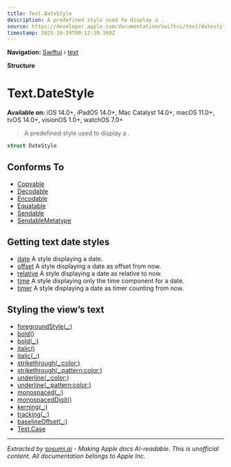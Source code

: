 ```yaml
---
title: Text.DateStyle
description: A predefined style used to display a .
source: https://developer.apple.com/documentation/swiftui/text/datestyle
timestamp: 2025-10-29T00:12:30.160Z
---
```


**Navigation:** [Swiftui](/documentation/swiftui) › [text](/documentation/swiftui/text)

**Structure**

# Text.DateStyle

**Available on:** iOS 14.0+, iPadOS 14.0+, Mac Catalyst 14.0+, macOS 11.0+, tvOS 14.0+, visionOS 1.0+, watchOS 7.0+

> A predefined style used to display a .

```swift
struct DateStyle
```

## Conforms To

- [Copyable](/documentation/Swift/Copyable)
- [Decodable](/documentation/Swift/Decodable)
- [Encodable](/documentation/Swift/Encodable)
- [Equatable](/documentation/Swift/Equatable)
- [Sendable](/documentation/Swift/Sendable)
- [SendableMetatype](/documentation/Swift/SendableMetatype)

## Getting text date styles

- [date](/documentation/swiftui/text/datestyle/date) A style displaying a date.
- [offset](/documentation/swiftui/text/datestyle/offset) A style displaying a date as offset from now.
- [relative](/documentation/swiftui/text/datestyle/relative) A style displaying a date as relative to now.
- [time](/documentation/swiftui/text/datestyle/time) A style displaying only the time component for a date.
- [timer](/documentation/swiftui/text/datestyle/timer) A style displaying a date as timer counting from now.

## Styling the view’s text

- [foregroundStyle(_:)](/documentation/swiftui/text/foregroundstyle(_:))
- [bold()](/documentation/swiftui/text/bold())
- [bold(_:)](/documentation/swiftui/text/bold(_:))
- [italic()](/documentation/swiftui/text/italic())
- [italic(_:)](/documentation/swiftui/text/italic(_:))
- [strikethrough(_:color:)](/documentation/swiftui/text/strikethrough(_:color:))
- [strikethrough(_:pattern:color:)](/documentation/swiftui/text/strikethrough(_:pattern:color:))
- [underline(_:color:)](/documentation/swiftui/text/underline(_:color:))
- [underline(_:pattern:color:)](/documentation/swiftui/text/underline(_:pattern:color:))
- [monospaced(_:)](/documentation/swiftui/text/monospaced(_:))
- [monospacedDigit()](/documentation/swiftui/text/monospaceddigit())
- [kerning(_:)](/documentation/swiftui/text/kerning(_:))
- [tracking(_:)](/documentation/swiftui/text/tracking(_:))
- [baselineOffset(_:)](/documentation/swiftui/text/baselineoffset(_:))
- [Text.Case](/documentation/swiftui/text/case)

---

*Extracted by [sosumi.ai](https://sosumi.ai) - Making Apple docs AI-readable.*
*This is unofficial content. All documentation belongs to Apple Inc.*
